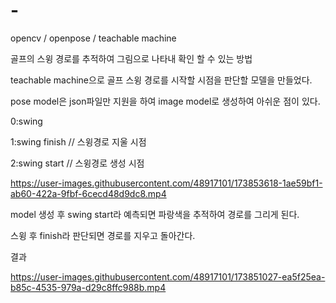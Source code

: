 # -
opencv / openpose / teachable machine

골프의 스윙 경로를 추적하여 그림으로 나타내 확인 할 수 있는 방법

teachable machine으로 골프 스윙 경로를 시작할 시점을 판단할 모델을 만들었다.

pose model은 json파일만 지원을 하여 image model로 생성하여 아쉬운 점이 있다.

0:swing

1:swing finish // 스윙경로 지울 시점

2:swing start // 스윙경로 생성 시점

https://user-images.githubusercontent.com/48917101/173853618-1ae59bf1-ab60-422a-9fbf-6cecd48d9dc8.mp4


model 생성 후 swing start라 예측되면 파랑색을 추적하여 경로를 그리게 된다.

스윙 후 finish라 판단되면 경로를 지우고 돌아간다.

결과

https://user-images.githubusercontent.com/48917101/173851027-ea5f25ea-b85c-4535-979a-d29c8ffc988b.mp4

